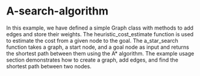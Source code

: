 # A-search-algorithm
In this example, we have defined a simple Graph class with methods to add edges and store their weights. The heuristic_cost_estimate function is used to estimate the cost from a given node to the goal. The a_star_search function takes a graph, a start node, and a goal node as input and returns the shortest path between them using the A* algorithm. The example usage section demonstrates how to create a graph, add edges, and find the shortest path between two nodes.






